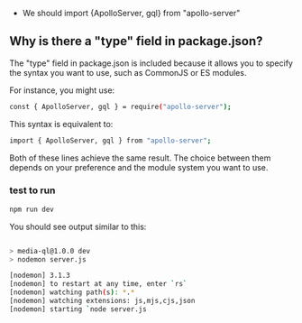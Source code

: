 -  We should import
{ApolloServer, gql} from "apollo-server"

## Why is there a "type" field in package.json?
The "type" field in package.json is included because it allows you to specify the syntax you want to use, such as CommonJS or ES modules.

For instance, you might use:
```bash
const { ApolloServer, gql } = require("apollo-server");

```

This syntax is equivalent to:

```bash
import { ApolloServer, gql } from "apollo-server";

```
Both of these lines achieve the same result. The choice between them depends on your preference and the module system you want to use.

### test to run
```bash
npm run dev
```
You should see output similar to this:

```bash

> media-ql@1.0.0 dev
> nodemon server.js

[nodemon] 3.1.3
[nodemon] to restart at any time, enter `rs`
[nodemon] watching path(s): *.*
[nodemon] watching extensions: js,mjs,cjs,json
[nodemon] starting `node server.js

```